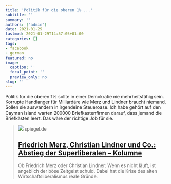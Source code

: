 ```yaml
---
title: 'Politik für die oberen 1% ...'
subtitle: ''
summary: ''
authors: ["admin"]
date: 2021-01-29
lastmod: 2021-01-29T14:57:05+01:00
categories: []
tags:
- facebook
- german
featured: no
image:
  caption: ''
  focal_point: ''
  preview_only: no
slug: ''
---
```

Politik für die oberen 1% sollte in einer Demokratie nie mehrheitsfähig sein. Korrupte Handlanger für Milliardäre wie Merz und Lindner braucht niemand. Sollen sie auswandern in irgendeine Steueroase. Ich habe gehört auf den Cayman Island warten 200000 Briefkastenfirmen darauf, dass jemand die Briefkästen leert. Das wäre der richtige Job für sie.
> [![](https://cdn.prod.www.spiegel.de/images/1f5efd36-d806-4a4c-b399-815aa55098ea_w1280_r1.77_fpx66.55_fpy55.jpg)](https://www.spiegel.de/wirtschaft/soziales/friedrich-merz-christian-lindner-und-co-abstieg-der-super-liberalen-kolumne-a-dc512335-c7d2-44f8-9ee6-465955108410)
> spiegel.de
> ## [Friedrich Merz, Christian Lindner und Co.: Abstieg der Superliberalen – Kolumne](https://www.spiegel.de/wirtschaft/soziales/friedrich-merz-christian-lindner-und-co-abstieg-der-super-liberalen-kolumne-a-dc512335-c7d2-44f8-9ee6-465955108410)
>
>Ob Friedrich Merz oder Christian Lindner: Wenn es nicht läuft, ist angeblich der böse Zeitgeist schuld. Dabei hat die Krise des alten Wirtschaftsliberalismus reale Gründe.


